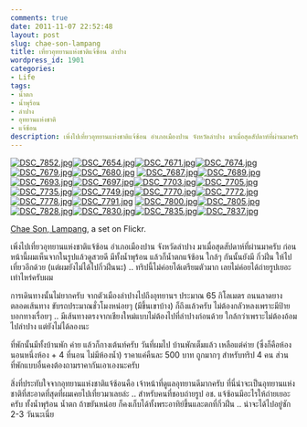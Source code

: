 ```yaml
---
comments: true
date: 2011-11-07 22:52:48
layout: post
slug: chae-son-lampang
title: เที่ยวอุทยานแห่งชาติแจ้ซ้อน ลำปาง
wordpress_id: 1901
categories:
- Life
tags:
- น้ำตก
- น้ำพุร้อน
- ลำปาง
- อุทยานแห่งชาติ
- แจ้ซ้อน
description: เพิ่งไปเที่ยวอุทยานแห่งชาติแจ้ซ้อน อำเภอเมืองปาน จังหวัดลำปาง มาเมื่อสุดสัปดาห์ที่ผ่านมาครับ ก่อนหน้านี้ผมเห็นจากในรูปแล้วดูสวยดี มีทั้งน้ำพุร้อน
---
```


[![DSC_7852.jpg](http://farm7.static.flickr.com/6097/6320123199_e725615f39_s.jpg)](http://www.flickr.com/photos/armno/6320123199/in/set-72157627950264165/)[![DSC_7654.jpg](http://farm7.static.flickr.com/6036/6320084409_0417848fb9_s.jpg)](http://www.flickr.com/photos/armno/6320084409/in/set-72157627950264165/)[![DSC_7671.jpg](http://farm7.static.flickr.com/6234/6320607556_66bfb58566_s.jpg)](http://www.flickr.com/photos/armno/6320607556/in/set-72157627950264165/)[![DSC_7674.jpg](http://farm7.static.flickr.com/6049/6320087377_2a3c80866f_s.jpg)](http://www.flickr.com/photos/armno/6320087377/in/set-72157627950264165/)[![DSC_7679.jpg](http://farm7.static.flickr.com/6116/6320088953_46b1689210_s.jpg)](http://www.flickr.com/photos/armno/6320088953/in/set-72157627950264165/)[![DSC_7680.jpg](http://farm7.static.flickr.com/6033/6320090143_c85f7208e2_s.jpg)](http://www.flickr.com/photos/armno/6320090143/in/set-72157627950264165/)
[![DSC_7687.jpg](http://farm7.static.flickr.com/6104/6320091249_5beab0137a_s.jpg)](http://www.flickr.com/photos/armno/6320091249/in/set-72157627950264165/)[![DSC_7689.jpg](http://farm7.static.flickr.com/6095/6320614288_c413203a65_s.jpg)](http://www.flickr.com/photos/armno/6320614288/in/set-72157627950264165/)[![DSC_7693.jpg](http://farm7.static.flickr.com/6217/6320095003_6978b31c89_s.jpg)](http://www.flickr.com/photos/armno/6320095003/in/set-72157627950264165/)[![DSC_7697.jpg](http://farm7.static.flickr.com/6109/6320096053_183f13f240_s.jpg)](http://www.flickr.com/photos/armno/6320096053/in/set-72157627950264165/)[![DSC_7703.jpg](http://farm7.static.flickr.com/6091/6320097339_eb6dce4a81_s.jpg)](http://www.flickr.com/photos/armno/6320097339/in/set-72157627950264165/)[![DSC_7705.jpg](http://farm7.static.flickr.com/6237/6320100643_74d1d74360_s.jpg)](http://www.flickr.com/photos/armno/6320100643/in/set-72157627950264165/)
[![DSC_7735.jpg](http://farm7.static.flickr.com/6096/6320623372_f6c3eeaae0_s.jpg)](http://www.flickr.com/photos/armno/6320623372/in/set-72157627950264165/)[![DSC_7749.jpg](http://farm7.static.flickr.com/6113/6320624554_b935858506_s.jpg)](http://www.flickr.com/photos/armno/6320624554/in/set-72157627950264165/)[![DSC_7770.jpg](http://farm7.static.flickr.com/6046/6320104133_97501a8868_s.jpg)](http://www.flickr.com/photos/armno/6320104133/in/set-72157627950264165/)[![DSC_7772.jpg](http://farm7.static.flickr.com/6217/6320626780_5b856c1a35_s.jpg)](http://www.flickr.com/photos/armno/6320626780/in/set-72157627950264165/)[![DSC_7778.jpg](http://farm7.static.flickr.com/6238/6320627736_48ed837b79_s.jpg)](http://www.flickr.com/photos/armno/6320627736/in/set-72157627950264165/)[![DSC_7791.jpg](http://farm7.static.flickr.com/6044/6320107875_428b744548_s.jpg)](http://www.flickr.com/photos/armno/6320107875/in/set-72157627950264165/)
[![DSC_7800.jpg](http://farm7.static.flickr.com/6097/6320631826_a152f9b919_s.jpg)](http://www.flickr.com/photos/armno/6320631826/in/set-72157627950264165/)[![DSC_7805.jpg](http://farm7.static.flickr.com/6215/6320111917_0a84f2554c_s.jpg)](http://www.flickr.com/photos/armno/6320111917/in/set-72157627950264165/)[![DSC_7828.jpg](http://farm7.static.flickr.com/6102/6320634586_27e8d872a3_s.jpg)](http://www.flickr.com/photos/armno/6320634586/in/set-72157627950264165/)[![DSC_7830.jpg](http://farm7.static.flickr.com/6233/6320636008_00d765c5d4_s.jpg)](http://www.flickr.com/photos/armno/6320636008/in/set-72157627950264165/)[![DSC_7835.jpg](http://farm7.static.flickr.com/6111/6320116349_1e32611f78_s.jpg)](http://www.flickr.com/photos/armno/6320116349/in/set-72157627950264165/)[![DSC_7837.jpg](http://farm7.static.flickr.com/6221/6320118113_d10f922077_s.jpg)](http://www.flickr.com/photos/armno/6320118113/in/set-72157627950264165/)

[Chae Son, Lampang](http://www.flickr.com/photos/armno/sets/72157627950264165/), a set on Flickr.

เพิ่งไปเที่ยวอุทยานแห่งชาติแจ้ซ้อน อำเภอเมืองปาน จังหวัดลำปาง มาเมื่อสุดสัปดาห์ที่ผ่านมาครับ ก่อนหน้านี้ผมเห็นจากในรูปแล้วดูสวยดี มีทั้งน้ำพุร้อน แล้วก็น้ำตกแจ้ซ้อน ใกล้ๆ กันนั้นยังมี กิ่วฝิ่น ให้ไปเที่ยวอีกด้วย (แต่ผมยังไม่ได้ไปกิ่วฝิ่นนะ) .. ทริปนี้ไม่ค่อยได้เตรียมตัวมาก เลยไม่ค่อยได้ถ่ายรูปเยอะเท่าไหร่ครับผม

การเดินทางนั้นไม่ยากครับ จากตัวเมืองลำปางไปถึงอุทยานฯ ประมาณ 65 กิโลเมตร ถนนลาดยางตลอดเส้นทาง ขับรถประมาณชั่วโมงหน่อยๆ (มีขึ้นเขาบ้าง) ก็ถึงแล้วครับ ไม่ต้องกลัวหลงเพราะมีป้ายบอกทางเรื่อยๆ .. มีเส้นทางตรงจากเชียงใหม่แบบไม่ต้องไปที่ลำปางก่อนด้วย ใกล้กว่าเพราะไม่ต้องอ้อมไปลำปาง แต่ยังไม่ได้ลองนะ

ที่พักนั้นมีทั้งบ้านพัก ค่าย แล้วก็กางเต้นท์ครับ วันที่ผมไป บ้านพักเต็มแล้ว เหลือแต่ค่าย (ซึ่งก็คือห้องนอนหนึ่งห้อง + 4 ที่นอน ไม่มีห้องน้ำ) ราคาแค่คืนละ 500 บาท ถูกมากๆ สำหรับทริป 4 คน ส่วนที่พักแบบอื่นคงต้องถามราคากันเอาเองนะครับ

สิ่งที่ประทับใจจากอุทยานแห่งชาติแจ้ซ้อนคือ เจ้าหน้าที่ดูแลอุทยานดีมากครับ ที่นี่น่าจะเป็นอุทยานแห่งชาติที่สะอาดที่สุดที่ผมเคยไปเที่ยวมาเลยล่ะ .. สำหรับคนที่ชอบถ่ายรูป อช. แจ้ซ้อนมีอะไรให้ถ่ายเยอะครับ ทั้งน้ำพุร้อน น้ำตก ถ้าขยันหน่อย ก็คงเก็บได้ทั้งพระอาทิย์ขึ้นและตกที่กิ่วฝิ่น .. น่าจะได้ไปอยู่ซัก 2-3 วันนะเนี่ย
